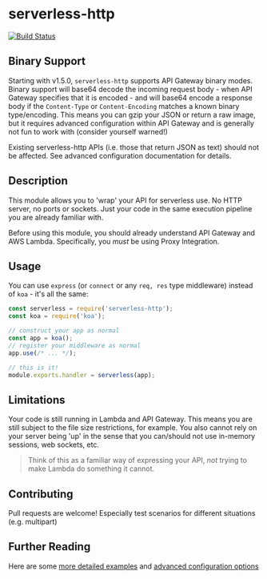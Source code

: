 # serverless-http

[![Build Status](https://travis-ci.org/dougmoscrop/serverless-http.svg?branch=master)](https://travis-ci.org/dougmoscrop/serverless-http)

## Binary Support

Starting with v1.5.0, `serverless-http` supports API Gateway binary modes. Binary support will base64 decode the incoming request body - when API Gateway specifies that it is encoded - and will base64 encode a response body if the `Content-Type` or `Content-Encoding` matches a known binary type/encoding. This means you can gzip your JSON or return a raw image, but it requires advanced configuration within API Gateway and is generally not fun to work with (consider yourself warned!)

Existing serverless-http APIs (i.e. those that return JSON as text) should not be affected. See advanced configuration documentation for details.

## Description

This module allows you to 'wrap' your API for serverless use. No HTTP server, no ports or sockets. Just your code in the same execution pipeline you are already familiar with.

Before using this module, you should already understand API Gateway and AWS Lambda. Specifically, you *must* be using Proxy Integration.

## Usage

You can use `express` (or `connect` or any `req, res` type middleware) instead of `koa` - it's all the same:

```javascript
const serverless = require('serverless-http');
const koa = require('koa');

// construct your app as normal
const app = koa();
// register your middleware as normal
app.use(/* ... */);

// this is it!
module.exports.handler = serverless(app);
```

## Limitations

Your code is still running in Lambda and API Gateway. This means you are still subject to the file size restrictions, for example. You also cannot rely on your server being 'up' in the sense that you can/should not use in-memory sessions, web sockets, etc.

>Think of this as a familiar way of expressing your API, *not* trying to make Lambda do something it cannot.

## Contributing

Pull requests are welcome! Especially test scenarios for different situations (e.g. multipart)

## Further Reading

Here are some [more detailed examples](./docs/EXAMPLES.md) and [advanced configuration options](./docs/ADVANCED.md)
